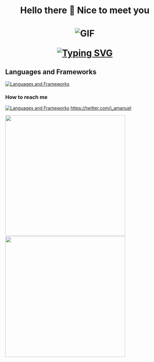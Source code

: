 <p align="center">
  <h1 align="center">Hello there 👋 Nice to meet you <h1>
</p>

 <div align="center" width="50">
  <img align="center" alt="GIF" src="https://media.giphy.com/media/L8K62iTDkzGX6/giphy.gif" />
</div>
 <p align="center">
 <a href="https://git.io/typing-svg"><img src="https://readme-typing-svg.herokuapp.com?font=Fira+Code&pause=1000&center=true&vCenter=true&color=6622cc&size=40&width=800&height=100&lines=Welcome+to+Amanuel's+Workspace;I'm+a+Full-Stack+Web+Developer" alt="Typing SVG" /></a>
</p>

##  Languages and Frameworks

[![Languages and Frameworks](https://skillicons.dev/icons?i=javascript,html,css,bootstrap,webpack,regex,figma,vscode,idea,java,cpp,git,github)](https://skillicons.dev)
    
### How to reach me
[![Languages and Frameworks](https://skillicons.dev/icons?i=twitter)](https://skillicons.dev)
   https://twitter.com/i_amanuel
    

<div> 
  <img width="380" src="https://github-readme-stats.vercel.app/api?username=Bondok6&show_icons=true&theme=radical"/> &nbsp;
  <img width="380" src="http://github-readme-streak-stats.herokuapp.com?user=Bondok6&theme=radical&date_format=M%20j%5B%2C%20Y%5D"/>
</div>
